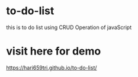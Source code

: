 # to-do-list
this is to do list using CRUD Operation of javaScript
# visit here for demo 
https://hari659tri.github.io/to-do-list/
